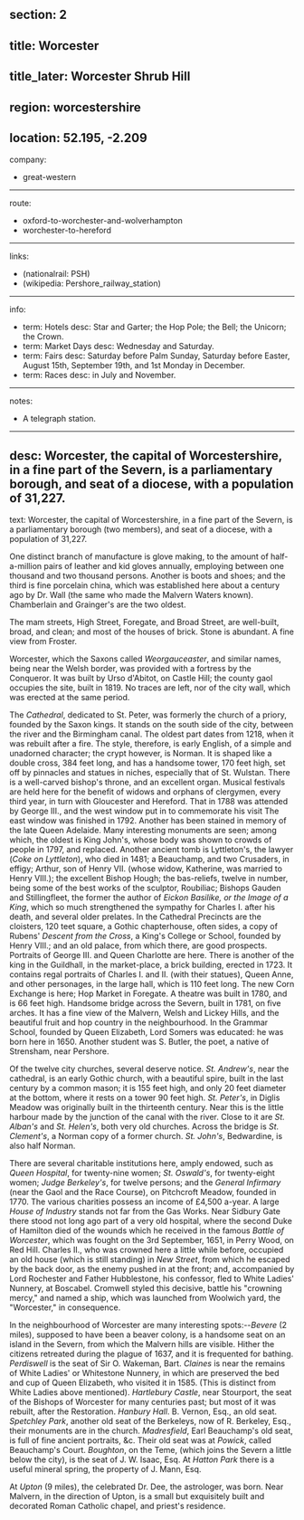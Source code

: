 section: 2
----
title: Worcester
----
title_later: Worcester Shrub Hill
----
region: worcestershire
----
location: 52.195, -2.209
----
company:
- great-western
----
route:
- oxford-to-worchester-and-wolverhampton
- worchester-to-hereford
----
links:
- (nationalrail: PSH)
- (wikipedia: Pershore_railway_station)
----
info:
- term: Hotels
  desc: Star and Garter; the Hop Pole; the Bell; the Unicorn; the Crown.
- term: Market Days
  desc: Wednesday and Saturday.
- term: Fairs
  desc: Saturday before Palm Sunday, Saturday before Easter, August 15th, September 19th, and 1st Monday in December.
- term: Races
  desc: in July and November.
----
notes:
- A telegraph station.
----
desc: Worcester, the capital of Worcestershire, in a fine part of the Severn, is a parliamentary borough, and seat of a diocese, with a population of 31,227.
----
text: <span class="smcp">Worcester</span>, the capital of Worcestershire, in a fine part of the Severn, is a parliamentary borough (two members), and seat of a diocese, with a population of 31,227.

One distinct branch of manufacture is glove making, to the amount of half-a-million pairs of leather and kid gloves annually, employing between one thousand and two thousand persons. Another is boots and shoes; and the third is fine porcelain china, which was established here about a century ago by Dr. Wall (the same who made the Malvern Waters known). Chamberlain and Grainger's are the two oldest.

The mam streets, High Street, Foregate, and Broad Street, are well-built, broad, and clean; and most of the houses of brick. Stone is abundant. A fine view from Froster.

Worcester, which the Saxons called *Weorgauceaster*, and similar names, being near the Welsh border, was provided with a fortress by the Conqueror. It was built by Urso d'Abitot, on Castle Hill; the county gaol occupies the site, built in 1819. No traces are left, nor of the city wall, which was erected at the same period.

The *Cathedral*, dedicated to St. Peter, was formerly the church of a priory, founded by the Saxon kings. It stands on the south side of the city, between the river and the Birmingham canal. The oldest part dates from 1218, when it was rebuilt after a fire. The style, therefore, is early English, of a simple and unadorned character; the crypt however, is Norman. It is shaped like a double cross, 384 feet long, and has a handsome tower, 170 feet high, set off by pinnacles and statues in niches, especially that of St. Wulstan. There is a well-carved bishop's throne, and an excellent organ. Musical festivals are held here for the benefit of widows and orphans of clergymen, every third year, in turn with Gloucester and Hereford. That in 1788 was attended by George III., and the west window put in to commemorate his visit The east window was finished in 1792. Another has been stained in memory of the late Queen Adelaide. Many interesting monuments are seen; among which, the oldest is King John's, whose body was shown to crowds of people in 1797, and replaced. Another ancient tomb is Lyttleton's, the lawyer (*Coke on Lyttleton*), who died in 1481; a Beauchamp, and two Crusaders, in effigy; Arthur, son of Henry VII. (whose widow, Katherine, was married to Henry VIII.); the excellent Bishop Hough; the bas-reliefs, twelve in number, being some of the best works of the sculptor, Roubiliac; Bishops Gauden and Stillingfleet, the former the author of <cite>Eickon Basilike, or the Image of a King</cite>, which so much strengthened the sympathy for Charles I. after his death, and several older prelates. In the Cathedral Precincts are the cloisters, 120 teet square, a Gothic chapterhouse, often sides, a copy of Rubens' <cite>Descent from the Cross</cite>, a King's College or School, founded by Henry VIII.; and an old palace, from which there, are good prospects. Portraits of George III. and Queen Charlotte are here. There is another of the king in the Guildhall, in the market-place, a brick building, erected in 1723. It contains regal portraits of Charles I. and II. (with their statues), Queen Anne, and other personages, in the large hall, which is 110 feet long. The new Corn Exchange is here; Hop Market in Foregate. A theatre was built in 1780, and is 66 feet high. Handsome bridge across the Severn, built in 1781, on five arches. It has a fine view of the Malvern, Welsh and Lickey Hills, and the beautiful fruit and hop country in the neighbourhood. In the Grammar School, founded by Queen Elizabeth, Lord Somers was educated: he was born here in 1650. Another student was S. Butler, the poet, a native of Strensham, near Pershore.

Of the twelve city churches, several deserve notice. *St. Andrew's*, near the cathedral, is an early Gothic church, with a beautiful spire, built in the last century by a common mason; it is 155 feet high, and only 20 feet diameter at the bottom, where it rests on a tower 90 feet high. *St. Peter's*, in Diglis Meadow was originally built in the thirteenth century. Near this is the little harbour made by the junction of the canal with the river. Close to it are *St. Alban's* and *St. Helen's*, both very old churches. Across the bridge is *St. Clement's*, a Norman copy of a former church. *St. John's*, Bedwardine, is also half Norman.

There are several charitable institutions here, amply endowed, such as *Queen Hospital*, for twenty-nine women; *St. Oswald's*, for twenty-eight women; *Judge Berkeley's*, for twelve persons; and the *General Infirmary* (near the Gaol and the Race Course), on Pitchcroft Meadow, founded in 1770. The various charities possess an income of £4,500 a-year. A large *House of Industry* stands not far from the Gas Works. Near Sidbury Gate there stood not long ago part of a very old hospital, where the second Duke of Hamilton died of the wounds which he received in the famous *Battle of Worcester*, which was fought on the 3rd September, 1651, in Perry Wood, on Red Hill. Charles II., who was crowned here a little while before, occupied an old house (which is still standing) in *New Street*, from which he escaped by the back door, as the enemy pushed in at the front; and, accompanied by Lord Rochester and Father Hubblestone, his confessor, fled to White Ladies' Nunnery, at Boscabel. Cromwell styled this decisive, battle his "crowning mercy," and named a ship, which was launched from Woolwich yard, the "Worcester," in consequence.

In the neighbourhood of Worcester are many interesting spots:--*Bevere* (2 miles), supposed to have been a beaver colony, is a handsome seat on an island in the Severn, from which the Malvern hills are visible. Hither the citizens retreated during the plague of 1637, and it is frequented for bathing. *Perdiswell* is the seat of Sir O. Wakeman, Bart. *Claines* is near the remains of White Ladies' or Whitestone Nunnery, in which are preserved the bed and cup of Queen Elizabeth, who visited it in 1585. (This is distinct from White Ladies above mentioned). *Hartlebury Castle*, near Stourport, the seat of the Bishops of Worcester for many centuries past; but most of it was rebuilt, after the Restoration. *Hanbury Hall*. B. Vernon, Esq., an old seat. *Spetchley Park*, another old seat of the Berkeleys, now of R. Berkeley, Esq., their monuments are in the church. *Madresfield*, Earl Beauchamp's old seat, is full of fine ancient portraits, &c. Their old seat was at *Powick*, called Beauchamp's Court. *Boughton*, on the Teme, (which joins the Severn a little below the city), is the seat of J. W. Isaac, Esq. At *Hatton Park* there is a useful mineral spring, the property of J. Mann, Esq.

At *Upton* (9 miles), the celebrated Dr. Dee, the astrologer, was born. Near Malvern, in the direction of Upton, is a small but exquisitely built and decorated Roman Catholic chapel, and priest's residence.
